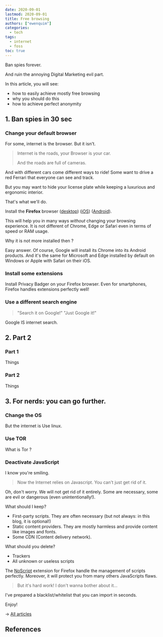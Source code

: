 ```yaml
---
date: 2020-09-01
lastmod: 2020-09-01
title: Free browsing
authors: ["ewenquim"]
categories:
  - tech
tags:
  - internet
  - foss
toc: true
---
```


Ban spies forever.

And ruin the annoying Digital Marketing evil part.

In this article, you will see:

- how to easily achieve mostly free browsing
- why you should do this
- how to achieve perfect anonymity

## 1. Ban spies in 30 sec

### Change your default browser

For some, internet is the browser. But it isn't.

> Internet is the roads, your Browser is your car.
>
> And the roads are full of cameras.

And with different cars come different ways to ride! Some want to drive a red Ferrari that everyone can see and track.

But you may want to hide your license plate while keeping a luxurious and ergonomic interior.

That's what we'll do.

Install the **Firefox** browser ([desktop](https://www.mozilla.org/fr/firefox/new/)) ([iOS](https://apps.apple.com/fr/app/navigateur-web-firefox/id989804926)) ([Android](https://play.google.com/store/apps/details?id=org.mozilla.firefox)).

This will help you in many ways _without_ changing your browsing experience. It is not different of Chrome, Edge or Safari even in terms of speed or RAM usage.

Why it is not more installed then ?

Easy answer. Of course, Google will install its Chrome into its Android products. And it's the same for Microsoft and Edge installed by default on Windows or Apple with Safari on their iOS.

### Install some extensions

Install Privacy Badger on your Firefox browser. Even for smartphones, Firefox handles extensions perfectly well!

### Use a different search engine

> "Search it on Google!" "Just Google it!"

Google IS internet search.

## 2. Part 2

### Part 1

Things

### Part 2

Things

## 3. For nerds: you can go further.

### Change the OS

But the internet is Use linux.

### Use TOR

What is Tor ?

### Deactivate JavaScript

I know you're smiling.

> Now the Internet relies on Javascript. You can't just get rid of it.

Oh, don't worry. We will not get rid of it entirely. Some are necessary, some are evil or dangerous (even unintentionally!).

What should I keep?

- First-party scripts. They are often necessary (but not always: in this blog, it is optional!)
- Static content providers. They are mostly harmless and provide content like images and fonts.
- Some CDN (Content delivery network).

What should you delete?

- Trackers
- All unknown or useless scripts

The [NoScript](https://addons.mozilla.org/fr/firefox/addon/noscript/) extension for Firefox handle the management of scripts perfectly. Moreover, it will protect you from many others JavaScripts flaws.

> But it's hard work! I don't wanna bother about it...

I've prepared a blacklist/whitelist that you can import in seconds.

Enjoy!

→ [All articles]()

## References
